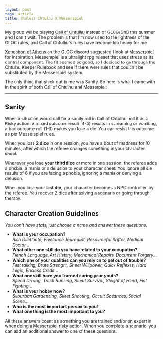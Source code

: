 ```yaml
---
layout: post
tags: article
title: (Rules) Chtulhu X Messerspiel
---
```


My group will be playing [Call of Chtulhu](https://www.chaosium.com/call-of-cthulhu-getting-started/) instead of GLOG/DnD this summer and I can't wait. The problem is that I'm now used to the lightness of the GLOG rules, and Call of Chtulhu's rules have become too heavy for me. 

[Xenophon of Athens](https://xenophonsramblings.blogspot.com/) on the GLOG discord suggested I look at [Messerspiel](https://ozbrowning.itch.io/messerspiel) for inspiration. Messerspiel is a ultralight rpg ruleset that uses stress as its central component. The fit seemed so good, so I decided to go through the Chtulhu Keeper Rulebook and see if there were rules that couldn't be substituted by the Messerspiel system.

The only thing that stuck out to me was Sanity. So here is what I came with in the spirit of both Call of Chtulhu and Messerpiel:

---

## Sanity

When a situation would call for a sanity roll in Call of Chtulhu, roll it as a Risky action. A mixed outcome result (4-5) results in screaming or vomiting, a bad outcome roll (1-3) makes you lose a die. You can resist this outcome as per Messerspiel rules.

When you lose **2 dice** in one session, you have a bout of madness for 10 minutes, after which the referee changes something in your character sheet.

Whenever you lose **your third dice** or more in one session, the referee adds a phobia, a mania or a delusion to your character sheet. You ignore all die results of 6 if you are facing a phobia, ignoring a mania or denying a delusion.

When you lose your **last die**, your character becomes a NPC controlled by the referee. You recover 2 dice after solving a scenario or going through therapy.

## Character Creation Guidelines

_You don't have stats, just choose a name and answer these questions._

- **What is your occupation?** <br> _Rich Dilettante, Freelance Journalist, Resourceful Drifter, Medical Doctor..._
- **What other one skill do you have related to your occupation?** <br> _French Language, Art History, Mechanical Repairs, Document Forgery..._
- **Which one of your qualities can you rely on to get out of trouble?** <br> _Fast talking, Brute Strenght, Sheer Willpower, Quick Reflexes, Hard Logic, Endless Credit..._
- **What one skill have you learned during your youth?** <br> _Speed Driving, Track Running, Scout Survival, Sleight of Hand, Fist Fighting..._
- **What is your hobby now?** <br> _Suburban Gardenning, Skeet Shooting, Occult Scéances, Social Scene..._
- **Who is the most important person to you?**
- **What one thing is the most important to you?**

All these answers count as something you are trained and/or an expert in when doing a [Messerspiel](https://ozbrowning.itch.io/messerspiel) risky action. When you complete a scenario, you can add an additional answer to one of these questions.
